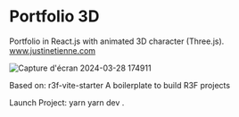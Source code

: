 # Portfolio 3D

Portfolio in React.js with animated 3D character (Three.js).
www.justinetienne.com

![Capture d'écran 2024-03-28 174911](https://github.com/Jasufr/portfolio-3d-model/assets/125636129/ea041c26-e1bb-4a39-998d-ec6b904b54e1)

Based on: 
r3f-vite-starter
A boilerplate to build R3F projects

Launch Project:
yarn
yarn dev
.
